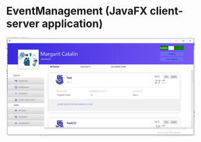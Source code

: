 # EventManagement (JavaFX client-server application)

![Image of Application](https://raw.githubusercontent.com/margaritcatalin/EventManagement/master/eventApp.PNG)
